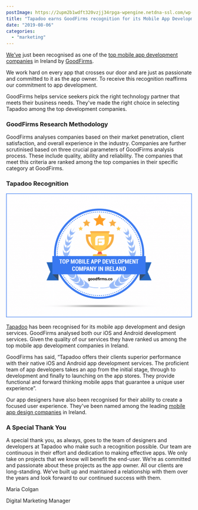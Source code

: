 ```yaml
---
postImage: https://2upm2b1wdft320vzjj34rpga-wpengine.netdna-ssl.com/wp-content/uploads/2019/08/val-vesa-ihFWKicceNk-unsplash.jpg.webp
title: "Tapadoo earns GoodFirms recognition for its Mobile App Development Services"
date: "2019-08-06"
categories: 
  - "marketing"
---
```


[We’ve](https://www.goodfirms.co/company/tapadoo) just been recognised as one of the [top mobile app development companies](https://www.goodfirms.co/directory/country/app-development/ireland) in Ireland by [GoodFirms](https://www.goodfirms.co).

We work hard on every app that crosses our door and are just as passionate and committed to it as the app owner. To receive this recognition reaffirms our commitment to app development.

GoodFirms helps service seekers pick the right technology partner that meets their business needs. They've made the right choice in selecting Tapadoo among the top development companies.

### **GoodFirms Research Methodology**

GoodFirms analyses companies based on their market penetration, client satisfaction, and overall experience in the industry. Companies are further scrutinised based on three crucial parameters of GoodFirms analysis process. These include quality, ability and reliability. The companies that meet this criteria are ranked among the top companies in their specific category at GoodFirms.

### **Tapadoo Recognition**

![](images/MOBILE-IRELAND-1024x683.png)

[Tapadoo](https://www.goodfirms.co/company/tapadoo) has been recognised for its mobile app development and design services. GoodFirms analysed both our iOS and Android development services. Given the quality of our services they have ranked us among the top mobile app development companies in Ireland.

GoodFirms has said, “Tapadoo offers their clients superior performance with their native iOS and Android app development services. The proficient team of app developers takes an app from the initial stage, through to development and finally to launching on the app stores. They provide functional and forward thinking mobile apps that guarantee a unique user experience”.

Our app designers have also been recognised for their ability to create a focused user experience. They've been named among the leading [mobile app design companies](https://www.goodfirms.co/directory/country/mobile-app-design-companies/ireland) in Ireland.

### **A Special Thank You**

A special thank you, as always, goes to the team of designers and developers at Tapadoo who make such a recognition possible. Our team are continuous in their effort and dedication to making effective apps. We only take on projects that we know will benefit the end-user. We’re as committed and passionate about these projects as the app owner. All our clients are long-standing. We’ve built up and maintained a relationship with them over the years and look forward to our continued success with them.  

Maria Colgan

Digital Marketing Manager
